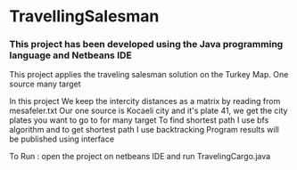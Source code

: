 # TravellingSalesman

### This project has been developed using the Java programming language and Netbeans IDE ###

This project applies the traveling salesman solution on the Turkey Map. One source many target

In this project We keep the intercity distances as a matrix by reading from mesafeler.txt
Our one source is Kocaeli city and it's plate 41, we get the city plates you want to go to for many target
To find shortest path I use bfs algorithm and to get shortest path I use backtracking
Program results will be published using interface

To Run : open the project on netbeans IDE and run TravelingCargo.java 
